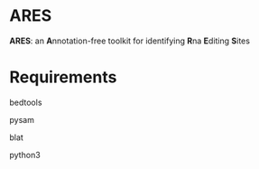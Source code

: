 # ARES

**ARES**: an **A**nnotation-free toolkit for identifying **R**na **E**diting **S**ites

# Requirements

bedtools

pysam

blat

python3


